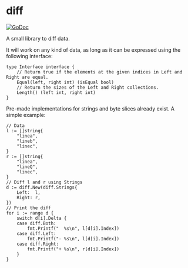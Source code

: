 diff
====

[![GoDoc](https://godoc.org/github.com/PieterD/diff?status.svg)](https://godoc.org/github.com/PieterD/diff)

A small library to diff data.

It will work on any kind of data, as long as it can be expressed using the following interface:

    type Interface interface {
        // Return true if the elements at the given indices in Left and Right are equal.
        Equal(left, right int) (isEqual bool)
        // Return the sizes of the Left and Right collections.
        Length() (left int, right int)
    }

Pre-made implementations for strings and byte slices already exist. A simple example:

    // Data
    l := []string{
        "linea",
        "lineb",
        "linec",
    }
    r := []string{
        "linea",
        "lineQ",
        "linec",
    }
    // Diff l and r using Strings
    d := diff.New(diff.Strings{
        Left:  l,
        Right: r,
    })
    // Print the diff
    for i := range d {
        switch d[i].Delta {
        case diff.Both:
            fmt.Printf("  %s\n", l[d[i].Index])
        case diff.Left:
            fmt.Printf("- %s\n", l[d[i].Index])
        case diff.Right:
            fmt.Printf("+ %s\n", r[d[i].Index])
        }
    }
